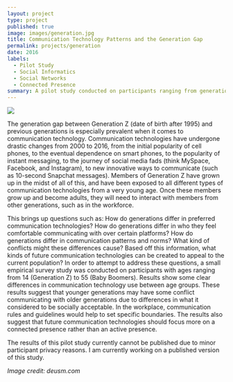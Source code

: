 ```yaml
---
layout: project
type: project
published: true
image: images/generation.jpg
title: Communication Technology Patterns and the Generation Gap
permalink: projects/generation
date: 2016
labels:
  - Pilot Study
  - Social Informatics
  - Social Networks
  - Connected Presence 
summary: A pilot study conducted on participants ranging from generation Z (born after 1995) to the Baby Boomer generation (born between 1946-1964) to investigate differences in communication patterns and norms. 
---
```


<img class="ui medium right floated rounded image" src="{{ site.baseurl }}/images/generation.jpg">

The generation gap between Generation Z (date of birth after 1995) and previous generations is especially prevalent when it comes to communication technology. Communication technologies have undergone drastic changes from 2000 to 2016, from the initial popularity of cell phones, to the eventual dependence on smart phones, to the popularity of instant messaging, to the journey of social media fads (think MySpace, Facebook, and Instagram), to new innovative ways to communicate (such as 10-second Snapchat messages). Members of Generation Z have grown up in the midst of all of this, and have been exposed to all different types of communication technologies from a very young age. Once these members grow up and become adults, they will need to interact with members from other generations, such as in the workforce. 

This brings up questions such as: How do generations differ in preferred communication technologies? How do generations differ in who they feel comfortable communicating with over certain platforms? How do generations differ in communication patterns and norms? What kind of conflicts might these differences cause? Based off this information, what kinds of future communication technologies can be created to appeal to the current population? In order to attempt to address these questions, a small empirical survey study was conducted on participants with ages ranging from 14 (Generation Z) to 55 (Baby Boomers). Results show some clear differences in communication technology use between age groups. These results suggest that younger generations may have some conflict communicating with older generations due to differences in what it considered to be socially acceptable. In the workplace, communication rules and guidelines would help to set specific boundaries. The results also suggest that future communication technologies should focus more on a connected presence rather than an active presence. 

The results of this pilot study currently cannot be published due to minor participant privacy reasons. I am currently working on a published version of this study.

*Image credit: deusm.com*

